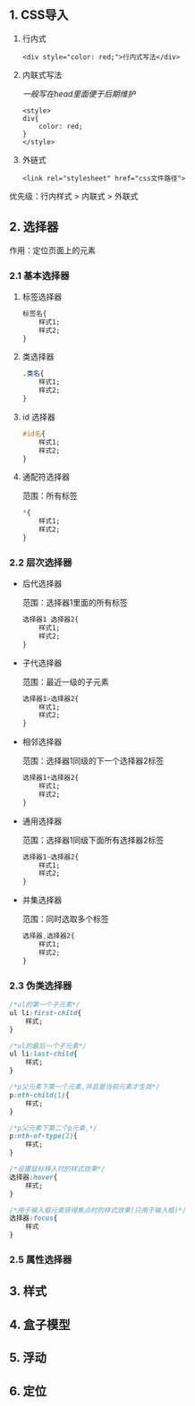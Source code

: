 ## 1. CSS导入

1. 行内式

   `<div style="color: red;">行内式写法</div>`

2. 内联式写法

   *一般写在head里面便于后期维护*

       <style>
       div{
           color: red;
       }
       </style>

3. 外链式

   `<link rel="stylesheet" href="css文件路径">`

优先级：行内样式 > 内联式 > 外联式



## 2. 选择器

作用：定位页面上的元素

### 2.1 基本选择器

1. 标签选择器

   ```css
   标签名{
       样式1;
       样式2;
   }
   ```

   

2. 类选择器

   ```css
   .类名{
       样式1;
       样式2;
   }
   ```



3. id 选择器

   ```css
   #id名{
       样式1;
       样式2;
   }
   ```

   

4. 通配符选择器

   范围：所有标签

   ```css
   *{
       样式1;
       样式2;
   }
   ```

   

### 2.2 层次选择器

* 后代选择器 

  范围：选择器1里面的所有标签

  ```css
  选择器1 选择器2{
      样式1;
      样式2;
  }
  ```

  

* 子代选择器

  范围：最近一级的子元素

  ```css
  选择器1>选择器2{
      样式1;
      样式2;
  }
  ```

  

* 相邻选择器

  范围：选择器1同级的下一个选择器2标签

  ```css
  选择器1+选择器2{
      样式1;
      样式2;
  }
  ```

  

* 通用选择器

  范围：选择器1同级下面所有选择器2标签

  ````css
  选择器1~选择器2{
      样式1;
      样式2;
  }
  ````

  

* 并集选择器

  范围：同时选取多个标签

  ```css
  选择器,选择器2{
      样式1;
      样式2;
  }
  ```




### 2.3 伪类选择器

```css
/*ul的第一个子元素*/
ul li:first-child{
    样式;
}

/*ul的最后一个子元素*/
ul li:last-child{
    样式;
}

/*p父元素下第一个元素,并且是当前元素才生效*/
p:nth-child(1){
    样式;
}    

/*p父元素下第二个p元素,*/
p:nth-of-type(2){
	样式;
}

/*设置鼠标移入时的样式效果*/
选择器:hover{
    样式;
}

/*用于输入框元素获得焦点时的样式效果(只用于输入框)*/
选择器:focus{
    样式
}
```



### 2.5 属性选择器



## 3. 样式



## 4. 盒子模型

## 5. 浮动

## 6. 定位